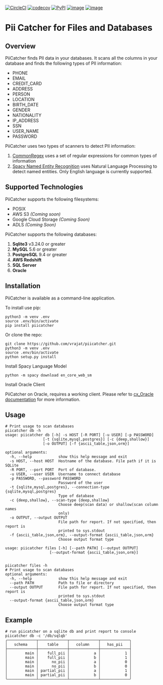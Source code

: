 [![CircleCI](https://circleci.com/gh/tokern/piicatcher.svg?style=svg)](https://circleci.com/gh/tokern/piicatcher)
[![codecov](https://codecov.io/gh/tokern/piicatcher/branch/master/graph/badge.svg)](https://codecov.io/gh/tokern/piicatcher)
[![PyPI](https://img.shields.io/pypi/v/piicatcher.svg)](https://pypi.python.org/pypi/piicatcher)
[![image](https://img.shields.io/pypi/l/piicatcher.svg)](https://pypi.org/project/piicatcher/)
[![image](https://img.shields.io/pypi/pyversions/piicatcher.svg)](https://pypi.org/project/piicatcher/)

Pii Catcher for Files and Databases
===================================

Overview
--------

PiiCatcher finds PII data in your databases. It scans all the columns in your 
database and finds the following types of PII information:
* PHONE
* EMAIL
* CREDIT_CARD
* ADDRESS
* PERSON
* LOCATION
* BIRTH_DATE
* GENDER
* NATIONALITY
* IP_ADDRESS
* SSN
* USER_NAME
* PASSWORD

PiiCatcher uses two types of scanners to detect PII information:
1. [CommonRegex](https://github.com/madisonmay/CommonRegex) uses a set of regular expressions 
for common types of information
2. [Spacy Named Entity Recognition](https://spacy.io/usage/linguistic-features#named-entities) 
uses Natural Language Processing to detect named entities. Only English language is currently supported.

Supported Technologies
----------------------
PiiCatcher supports the following filesystems:
* POSIX
* AWS S3 _(Coming soon)_
* Google Cloud Storage _(Coming Soon)_
* ADLS _(Coming Soon)_

PiiCatcher supports the following databases:
1. **Sqlite3** v3.24.0 or greater
2. **MySQL** 5.6 or greater
3. **PostgreSQL** 9.4 or greater
4. **AWS Redshift**
5. **SQL Server**
6. **Oracle**

Installation
------------
PiiCatcher is available as a command-line application.

To install use pip:

    python3 -m venv .env
    source .env/bin/activate
    pip install piicatcher


Or clone the repo:

    git clone https://github.com/vrajat/piicatcher.git
    python3 -m venv .env
    source .env/bin/activate
    python setup.py install
   
Install Spacy Language Model

    python -m spacy download en_core_web_sm 

Install Oracle Client

PiiCatcher on Oracle, requires a working client. Please refer to [cx_Oracle documentation](https://cx-oracle.readthedocs.io/en/latest/user_guide/installation.html#oracle-client-and-oracle-database-interoperability)
for more information.
 
Usage
-----
    # Print usage to scan databases
    piicatcher db -h
    usage: piicatcher db [-h] -s HOST [-R PORT] [-u USER] [-p PASSWORD]
                     [-t {sqlite,mysql,postgres}] [-c {deep,shallow}]
                     [-o OUTPUT] [-f {ascii_table,json,orm}]

    optional arguments:
      -h, --help            show this help message and exit
      -s HOST, --host HOST  Hostname of the database. File path if it is SQLite
      -R PORT, --port PORT  Port of database.
      -u USER, --user USER  Username to connect database
      -p PASSWORD, --password PASSWORD
                            Password of the user
      -t {sqlite,mysql,postgres}, --connection-type {sqlite,mysql,postgres}
                            Type of database
      -c {deep,shallow}, --scan-type {deep,shallow}
                            Choose deep(scan data) or shallow(scan column names
                            only)
      -o OUTPUT, --output OUTPUT
                            File path for report. If not specified, then report is
                            printed to sys.stdout
      -f {ascii_table,json,orm}, --output-format {ascii_table,json,orm}
                            Choose output format type

    usage: piicatcher files [-h] [--path PATH] [--output OUTPUT]
                        [--output-format {ascii_table,json,orm}]


    piicatcher files -h
    # Print usage to scan databases
    optional arguments:
      -h, --help            show this help message and exit
      --path PATH           Path to file or directory
      --output OUTPUT       File path for report. If not specified, then report is
                            printed to sys.stdout
      --output-format {ascii_table,json,orm}
                            Choose output format type


Example
-------
     
    # run piicatcher on a sqlite db and print report to console
    piicatcher db -c '/db/sqlqb'
    ╭─────────────┬─────────────┬─────────────┬─────────────╮
    │   schema    │    table    │   column    │   has_pii   │
    ├─────────────┼─────────────┼─────────────┼─────────────┤
    │        main │    full_pii │           a │           1 │
    │        main │    full_pii │           b │           1 │
    │        main │      no_pii │           a │           0 │
    │        main │      no_pii │           b │           0 │
    │        main │ partial_pii │           a │           1 │
    │        main │ partial_pii │           b │           0 │
    ╰─────────────┴─────────────┴─────────────┴─────────────╯

